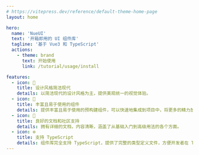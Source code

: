 ```yaml
---
# https://vitepress.dev/reference/default-theme-home-page
layout: home

hero:
  name: 'NueUI'
  text: '开箱即用的 UI 组件库'
  tagline: '基于 Vue3 和 TypeScript'
  actions:
    - theme: brand
      text: 开始使用
      link: /tutorial/usage/install

features:
  - icon: 🎨
    title: 设计风格简洁现代
    details: 以简洁现代的设计风格为主，提供美观统一的视觉体验。
  - icon: 🎁
    title: 丰富且易于使用的组件
    details: 提供丰富且易于使用的预构建组件，可以快速地集成到项目中，将更多的精力放在业务逻辑的实现。
  - icon: 🚀
    title: 良好的文档和社区支持
    details: 拥有详细的文档，内容清晰，涵盖了从基础入门到高级用法的各个方面。
  - icon: ⚙️
    title: 支持 TypeScript
    details: 组件库完全支持 TypeScript，提供了完整的类型定义文件，方便开发者在 TypeScript 项目中使用。
---
```

